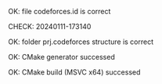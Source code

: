 OK: file codeforces.id is correct
CHECK: 20240111-173140
OK: folder prj.codeforces structure is correct
OK: CMake generator successed
OK: CMake build (MSVC x64) successed
